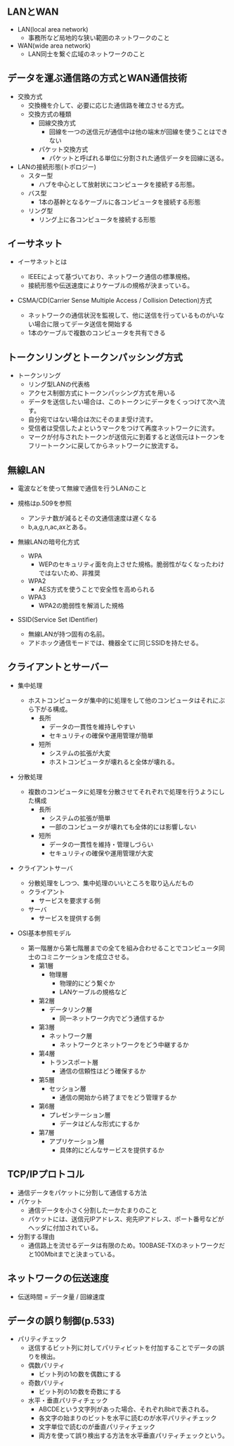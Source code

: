 ## LANとWAN
- LAN(local area network)
  - 事務所など局地的な狭い範囲のネットワークのこと
- WAN(wide area network)
  - LAN同士を繋ぐ広域のネットワークのこと

## データを運ぶ通信路の方式とWAN通信技術
- 交換方式
  - 交換機を介して、必要に応じた通信路を確立させる方式。
  - 交換方式の種類
    - 回線交換方式
      - 回線を一つの送信元が通信中は他の端末が回線を使うことはできない
    - パケット交換方式
      - パケットと呼ばれる単位に分割された通信データを回線に送る。
- LANの接続形態(トポロジー)
  - スター型
    - ハブを中心として放射状にコンピュータを接続する形態。
  - バス型
    - 1本の基幹となるケーブルに各コンピュータを接続する形態
  - リング型
    - リング上に各コンピュータを接続する形態

## イーサネット
- イーサネットとは
  - IEEEによって基づいており、ネットワーク通信の標準規格。
  - 接続形態や伝送速度によりケーブルの規格が決まっている。

- CSMA/CD(Carrier Sense Multiple Access / Collision Detection)方式
  - ネットワークの通信状況を監視して、他に送信を行っているものがいない場合に限ってデータ送信を開始する
  - 1本のケーブルで複数のコンピュータを共有できる

## トークンリングとトークンパッシング方式
- トークンリング
  - リング型LANの代表格
  - アクセス制御方式にトークンパッシング方式を用いる
  - データを送信したい場合は、このトークンにデータをくっつけて次へ流す。
  - 自分宛ではない場合は次にそのまま受け流す。
  - 受信者は受信したよというマークをつけて再度ネットワークに流す。
  - マークが付与されたトークンが送信元に到着すると送信元はトークンをフリートークンに戻してからネットワークに放流する。

## 無線LAN
- 電波などを使って無線で通信を行うLANのこと
- 規格はp.509を参照
  - アンテナ数が減るとその文通信速度は遅くなる
  - b,a,g,n,ac,axとある。
- 無線LANの暗号化方式
  - WPA
    - WEPのセキュリティ面を向上させた規格。脆弱性がなくなったわけではないため、非推奨
  - WPA2
    - AES方式を使うことで安全性を高められる
  - WPA3
    - WPA2の脆弱性を解消した規格

- SSID(Service Set IDentifier)
  - 無線LANが持つ固有の名前。
  - アドホック通信モードでは、機器全てに同じSSIDを持たせる。

## クライアントとサーバー
- 集中処理
  - ホストコンピュータが集中的に処理をして他のコンピュータはそれにぶら下がる構成。
    - 長所
      - データの一貫性を維持しやすい
      - セキュリティの確保や運用管理が簡単
    - 短所
      - システムの拡張が大変
      - ホストコンピュータが壊れると全体が壊れる。
- 分散処理
  - 複数のコンピュータに処理を分散させてそれぞれで処理を行うようにした構成
    - 長所
      - システムの拡張が簡単
      - 一部のコンピュータが壊れても全体的には影響しない
    - 短所
      - データの一貫性を維持・管理しづらい
      - セキュリティの確保や運用管理が大変

- クライアントサーバ
  - 分散処理をしつつ、集中処理のいいところを取り込んだもの
  - クライアント
    - サービスを要求する側
  - サーバ
    - サービスを提供する側

- OSI基本参照モデル
  - 第一階層から第七階層までの全てを組み合わせることでコンピュータ同士のコミニケーションを成立させる。
    - 第1層
      - 物理層
        - 物理的にどう繋ぐか
        - LANケーブルの規格など
    - 第2層
      - データリンク層
        - 同一ネットワーク内でどう通信するか
    - 第3層
      - ネットワーク層
        - ネットワークとネットワークをどう中継するか
    - 第4層
      - トランスポート層
        - 通信の信頼性はどう確保するか
    - 第5層
      - セッション層
        - 通信の開始から終了までをどう管理するか
    - 第6層
      - プレゼンテーション層
        - データはどんな形式にするか
    - 第7層
      - アプリケーション層
        - 具体的にどんなサービスを提供するか

## TCP/IPプロトコル
- 通信データをパケットに分割して通信する方法
- パケット
  - 通信データを小さく分割した一かたまりのこと
  - パケットには、送信元IPアドレス、宛先IPアドレス、ポート番号などがヘッダに付加されている。
- 分割する理由
  - 通信路上を流せるデータは有限のため。100BASE-TXのネットワークだと100Mbitまでと決まっている。

## ネットワークの伝送速度
- 伝送時間 = データ量 / 回線速度

## データの誤り制御(p.533)
- パリティチェック
  - 送信するビット列に対してパリティビットを付加することでデータの誤りを検出。
  - 偶数パリティ
    - ビット列の1の数を偶数にする
  - 奇数パリティ
    - ビット列の1の数を奇数にする
  - 水平・垂直パリティチェック
    - ABCDEという文字列があった場合、それぞれ8bitで表される。
    - 各文字の始まりのビットを水平に読むのが水平パリティチェック
    - 文字単位で読むのが垂直パリティチェック
    - 両方を使って誤り検出する方法を水平垂直パリティチェックという。
  
